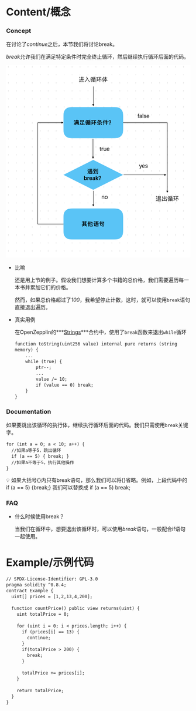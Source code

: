 # Content/概念

### Concept

在讨论了*continue*之后，本节我们将讨论break。

*break*允许我们在满足特定条件时完全终止循环，然后继续执行循环后面的代码。

![2E4E5AD2-9A5C-4733-A349-8556CC1D40D9.jpeg](./img/4-1.jpeg)

- 比喻
    
    还是用上节的例子。假设我们想要计算多个书籍的总价格，我们需要遍历每一本书并累加它们的价格。
    
    然而，如果总价格超过了*100*，我希望停止计数，这时，就可以使用`break`语句直接退出遍历。
    
- 真实用例
    
    在OpenZepplin的***[Strings](https://github.com/OpenZeppelin/openzeppelin-contracts/blob/9ef69c03d13230aeff24d91cb54c9d24c4de7c8b/contracts/utils/Strings.sol#L40C1-L40C39)***合约中，使用了`break`函数来退出`while`循环
    
    ```solidity
    function toString(uint256 value) internal pure returns (string memory) {
        ...        
        while (true) {
            ptr--;
            ...
            value /= 10;
            if (value == 0) break;
        }
    }
    ```
    

### Documentation

如果要跳出该循环的执行体，继续执行循环后面的代码。我们只需使用`break`关键字。

```solidity
for (int a = 0; a < 10; a++) {
  //如果a等于5，跳出循环
  if (a == 5) { break; }
  //如果a不等于5，执行其他操作
}
```

<aside>
💡 如果大括号{}内只有break语句，那么我们可以将{}省略。例如，上段代码中的 if (a == 5) {break;} 我们可以替换成 if (a == 5)  break;

</aside>

### FAQ

- 什么时候使用break？
    
    当我们在循环中，想要退出该循环时，可以使用*break*语句，一般配合if语句一起使用。

# Example/示例代码

```solidity
// SPDX-License-Identifier: GPL-3.0
pragma solidity ^0.8.4;
contract Example {
  uint[] prices = [1,2,13,4,200];

  function countPrice() public view returns(uint) {
    uint totalPrice = 0;

    for (uint i = 0; i < prices.length; i++) {
      if (prices[i] == 13) {
        continue;
      }
      if(totalPrice > 200) {
        break;
      }
      
      totalPrice += prices[i];
    }

    return totalPrice;
  }
}
```
